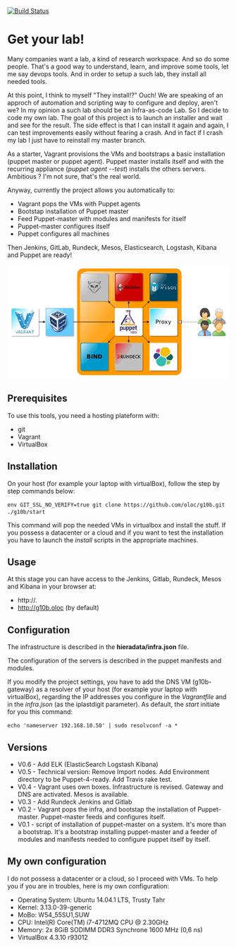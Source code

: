 [![Build Status](https://travis-ci.org/oloc/g10b.png)](https://travis-ci.org/oloc/g10b)
# Get your lab!
Many companies want a lab, a kind of research workspace. And so do some people. That's a good way to understand, learn, and improve some tools, let me say devops tools. And in order to setup a such lab, they install all needed tools.

At this point, I think to myself "They install!?" Ouch! We are speaking of an approch of automation and scripting way to configure and deploy, aren't we?  In my opinion a such lab should be an Infra-as-code Lab. So I decide to code my own lab. The goal of this project is to launch an installer and wait and see for the result. The side effect is that I can install it again and again, I can test improvements easily without fearing a crash. And in fact if I crash my lab I just have to reinstall my master branch. 

As a starter, Vagrant provisions the VMs and bootstraps a basic installation (puppet master or puppet agent). Puppet master installs itself and with the recurring appliance (*puppet agent --test*) installs the others servers. Ambitious ? I'm not sure, that's the real world.

Anyway, currently the project allows you automatically to:
* Vagrant pops the VMs with Puppet agents
* Bootstap installation of Puppet master
* Feed Puppet-master with modules and manifests for itself
* Puppet-master configures itself
* Puppet configures all machines

Then Jenkins, GitLab, Rundeck, Mesos, Elasticsearch, Logstash, Kibana and Puppet are ready!

![Scheme](./docs/g10b.jpg)

## Prerequisites
To use this tools, you need a hosting plateform with:
* git
* Vagrant 
* VirtualBox

## Installation
On your host (for example your laptop with virtualBox), follow the step by step commands below:

    env GIT_SSL_NO_VERIFY=true git clone https://github.com/oloc/g10b.git 
    ./g10b/start

This command will pop the needed VMs in virtualbox and install the stuff.
If you possess a datacenter or a cloud and if you want to test the installation you have to launch the *install* scripts in the appropriate machines.

## Usage
At this stage you can have access to the Jenkins, Gitlab, Rundeck, Mesos and Kibana in your browser at:
* http://<module name>.<domain> 
* http://g10b.oloc (by default)

## Configuration
The infrastructure is described in the __hieradata/infra.json__ file. 

The configuration of the servers is described in the puppet manifests and modules.

If you modify the project settings, you have to add the DNS VM (g10b-gateway) as a resolver of your host (for example your laptop with virtualBox), regarding the IP addresses you configure in the *Vagrantfile* and in the *infra.json* (as the iplastdigit parameter). As default, the *start* initiate for you this command:

    echo 'nameserver 192.168.10.50' | sudo resolvconf -a *


## Versions
* V0.6 - Add ELK (ElasticSearch Logstash Kibana)
* V0.5 - Technical version: Remove Import nodes. Add Environment directory to be Puppet-4-ready. Add Travis rake test.
* V0.4 - Vagrant uses own boxes. Infrastructure is revised. Gateway and DNS are activated. Mesos is available.
* V0.3 - Add Rundeck Jenkins and Gitlab
* V0.2 - Vagrant pops the infra, and bootstap the installation of Puppet-master. Puppet-master feeds and configures itself.
* V0.1 - script of installation of puppet-master on a system. It's more than a bootstrap. It's a bootstrap installing puppet-master and a feeder of modules and manifests needed to configure puppet itself by itself.


## My own configuration
I do not possess a datacenter or a cloud, so I proceed with VMs. To help you if you are in troubles, here is my own configuration:

* Operating System: Ubuntu 14.04.1 LTS, Trusty Tahr
* Kernel: 3.13.0-39-generic
* MoBo: W54_55SU1,SUW
* CPU: Intel(R) Core(TM) i7-4712MQ CPU @ 2.30GHz
* Memory: 2x 8GiB SODIMM DDR3 Synchrone 1600 MHz (0,6 ns)
* VirtualBox 4.3.10 r93012
